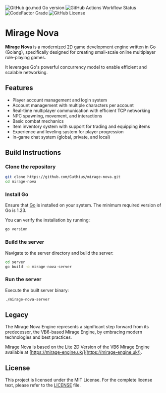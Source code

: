 ![GitHub go.mod Go version](https://img.shields.io/github/go-mod/go-version/guthius/mirage-nova)
![GitHub Actions Workflow Status](https://img.shields.io/github/actions/workflow/status/Guthius/mirage-nova/go.yml)
![CodeFactor Grade](https://img.shields.io/codefactor/grade/github/guthius/mirage-nova)
![GitHub License](https://img.shields.io/github/license/Guthius/mirage-nova)

# Mirage Nova

**Mirage Nova** is a modernized 2D game development engine written in Go (Golang), specifically designed for creating small-scale online multiplayer role-playing games.

It leverages Go's powerful concurrency model to enable efficient and scalable networking.

## Features

- Player account management and login system
- Account management with multiple characters per account
- Real-time multiplayer communication with efficient TCP networking
- NPC spawning, movement, and interactions
- Basic combat mechanics
- Item inventory system with support for trading and equipping items
- Experience and leveling system for player progression
- In-game chat system (global, private, and local)

## Build Instructions

### Clone the repository
```bash
git clone https://github.com/Guthius/mirage-nova.git
cd mirage-nova
```

### Install Go

Ensure that [Go](https://golang.org/dl/) is installed on your system. The minimum required version of Go is 1.23.

You can verify the installation by running:
```bash
go version
```

### Build the server

Navigate to the server directory and build the server:
```bash
cd server
go build -o mirage-nova-server
```

### Run the server

Execute the built server binary:
```bash
./mirage-nova-server
```

## Legacy

The Mirage Nova Engine represents a significant step forward from its predecessor, the VB6-based Mirage Engine, by embracing modern technologies and best practices.

Mirage Nova is based on the Lite 2D Version of the VB6 Mirage Engine available at [https://mirage-engine.uk/](https://mirage-engine.uk/).

## License

This project is licensed under the MIT License. For the complete license text, please refer to the [LICENSE](LICENSE) file.